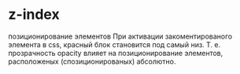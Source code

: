 # z-index
позиционирование элементов
При активации закоментированого элемента в css, красный блок становится под самый низ.
Т. е. прозрачность opacity влияет на позиционирование элементов, расположеных (спозиционированых) абсолютно.

